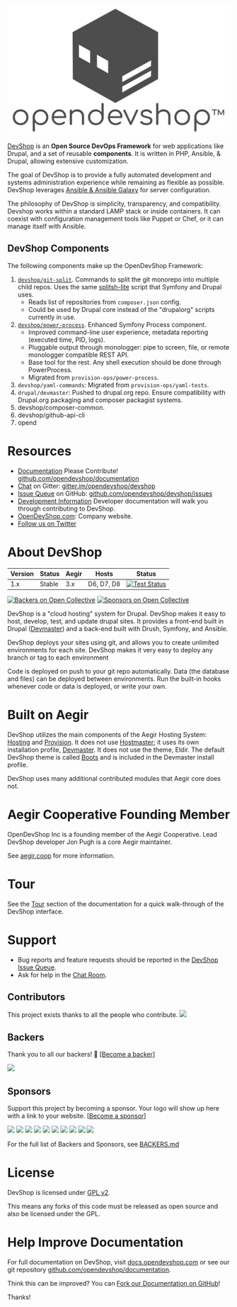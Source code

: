 ![DevShop Logo](./assets/logo-new-light-bg.png)

[DevShop][1] is an **Open Source DevOps Framework** for web applications like Drupal, and a 
set of reusable **components**. It is written in PHP, Ansible, & Drupal, allowing extensive customization.

The goal of DevShop is to provide a fully automated development and systems administration 
experience while remaining as flexible as possible. DevShop leverages [Ansible & Ansible Galaxy][2] for server configuration.

The philosophy of DevShop is simplicity, transparency, and compatibility. Devshop 
works within a standard LAMP stack or inside containers. It can coexist with configuration
management tools like Puppet or Chef, or it can manage itself with Ansible.

## DevShop Components

The following components make up the OpenDevShop Framework:

1. [`devshop/git-split`](https://github.com/devshop-packages/git-split). Commands to split the git monorepo into multiple child repos. Uses the same [splitsh-lite]() script that Symfony and Drupal uses.
    - Reads list of repositories from `composer.json` config.
    - Could be used by Drupal core instead of the "drupalorg" scripts currently in use.
3. [`devshop/power-process`](https://github.com/devshop-packages/power-process). Enhanced Symfony Process component.  
    - Improved command-line user experience, metadata reporting (executed time, PID, logs).
    - Pluggable output through monologger: pipe to screen, file, or remote monologger compatible REST API.
    - Base tool for the rest. Any shell execution should be done through PowerProcess.
    - Migrated from `provision-ops/power-process`.
4. `devshop/yaml-commands`: Migrated from `provision-ops/yaml-tests`. 
5. `drupal/devmaster`: Pushed to drupal.org repo. Ensure compatibility with 
        Drupal.org packaging and composer packagist systems. 
5. devshop/composer-common.
6. devshop/github-api-cli
7. opend

# Resources

* [Documentation](http://docs.opendevshop.com) Please Contribute! [github.com/opendevshop/documentation](https://github.com/opendevshop/documentation) 
* [Chat](http://gitter.im/opendevshop/devshop) on Gitter: [gitter.im/opendevshop/devshop](http://gitter.im/opendevshop/devshop)
* [Issue Queue](http://github.com/opendevshop/devshop/issues) on GitHub: [github.com/opendevshop/devshop/issues](http://github.com/opendevshop/devshop/issues)
* [Development Information](http://docs.opendevshop.com/development.html)  Developer documentation will walk you through contributing to DevShop.
* [OpenDevShop.com](http://www.opendevshop.com): Company website.
* [Follow us on Twitter](http://twitter.com/opendevshop)

# About DevShop

Version | Status | Aegir | Hosts      | Status
--------|--------|-------|------------|----------
1.x     | Stable | 3.x   | D6, D7, D8 | [![Test Status](https://github.com/opendevshop/devshop/workflows/Tests/badge.svg)](https://github.com/opendevshop/devshop/actions)


[![Backers on Open Collective](https://opencollective.com/devshop/backers/badge.svg)](#backers)
 [![Sponsors on Open Collective](https://opencollective.com/devshop/sponsors/badge.svg)](#sponsors) 

DevShop is a "cloud hosting" system for Drupal. DevShop makes it easy to host, develop, test, and update drupal sites.  It provides a front-end built in Drupal ([Devmaster](https://github.com/opendevshop/devmaster)) and a back-end built with Drush, Symfony, and Ansible.

DevShop deploys your sites using git, and allows you to create unlimited environments for each site.  DevShop makes it very easy to deploy any branch or tag to each environment

Code is deployed on push to your git repo automatically.  Data (the database and files) can be deployed between environments.  Run the built-in hooks whenever code or data is deployed, or write your own.

# Built on Aegir

DevShop utilizes the main components of the Aegir Hosting System: [Hosting](http://drupal.org/project/hosting) and [Provision](http://drupal.org/project/provision). It does not use [Hostmaster](http://drupal.org/project/hostmaster); it uses its own installation profile, [Devmaster](http://github.com/opendevshop/devmaster).  It does not use the theme, Eldir.  The default DevShop theme is called [Boots](https://github.com/opendevshop/devmaster/tree/7.x-1.x/themes/boots) and is included in the Devmaster install profile.

DevShop uses many additional contributed modules that Aegir core does not.

# Aegir Cooperative Founding Member

OpenDevShop Inc is a founding member of the Aegir Cooperative.  Lead DevShop developer Jon Pugh is a core Aegir maintainer.  

See [aegir.coop](http://aegir.coop) for more information.

# Tour

See the [Tour](http://docs.opendevshop.com/tour.html) section of the documentation for a quick walk-through of the DevShop interface.

# Support

* Bug reports and feature requests should be reported in the [DevShop Issue Queue](https://www.github.com/opendevshop/devshop/issues).
* Ask for help in the [Chat Room](http://gitter.im/opendevshop/devshop).

## Contributors

This project exists thanks to all the people who contribute. 
<a href="https://github.com/opendevshop/devshop/graphs/contributors"><img src="https://opencollective.com/devshop/contributors.svg?width=890&button=false" /></a>


## Backers

Thank you to all our backers! 🙏 [[Become a backer](https://opencollective.com/devshop#backer)]

<a href="https://opencollective.com/devshop#backers" target="_blank"><img src="https://opencollective.com/devshop/backers.svg?width=890"></a>

## Sponsors

Support this project by becoming a sponsor. Your logo will show up here with a link to your website. [[Become a sponsor](https://opencollective.com/devshop#sponsor)]

<a href="https://opencollective.com/devshop/sponsor/0/website" target="_blank"><img src="https://opencollective.com/devshop/sponsor/0/avatar.svg"></a>
<a href="https://opencollective.com/devshop/sponsor/1/website" target="_blank"><img src="https://opencollective.com/devshop/sponsor/1/avatar.svg"></a>
<a href="https://opencollective.com/devshop/sponsor/2/website" target="_blank"><img src="https://opencollective.com/devshop/sponsor/2/avatar.svg"></a>
<a href="https://opencollective.com/devshop/sponsor/3/website" target="_blank"><img src="https://opencollective.com/devshop/sponsor/3/avatar.svg"></a>
<a href="https://opencollective.com/devshop/sponsor/4/website" target="_blank"><img src="https://opencollective.com/devshop/sponsor/4/avatar.svg"></a>
<a href="https://opencollective.com/devshop/sponsor/5/website" target="_blank"><img src="https://opencollective.com/devshop/sponsor/5/avatar.svg"></a>
<a href="https://opencollective.com/devshop/sponsor/6/website" target="_blank"><img src="https://opencollective.com/devshop/sponsor/6/avatar.svg"></a>
<a href="https://opencollective.com/devshop/sponsor/7/website" target="_blank"><img src="https://opencollective.com/devshop/sponsor/7/avatar.svg"></a>
<a href="https://opencollective.com/devshop/sponsor/8/website" target="_blank"><img src="https://opencollective.com/devshop/sponsor/8/avatar.svg"></a>
<a href="https://opencollective.com/devshop/sponsor/9/website" target="_blank"><img src="https://opencollective.com/devshop/sponsor/9/avatar.svg"></a>

For the full list of Backers and Sponsors, see [BACKERS.md](BACKERS.md)


# License

DevShop is licensed under [GPL v2](https://www.gnu.org/licenses/old-licenses/gpl-2.0.txt).

This means any forks of this code must be released as open source and also be licensed under the GPL.

# Help Improve Documentation

For full documentation on DevShop, visit [docs.opendevshop.com](http://docs.opendevshop.com) or see our git repository [github.com/opendevshop/documentation](https://github.com/opendevshop/documentation).

Think this can be improved? You can [Fork our Documentation on GitHub](https://github.com/opendevshop/documentation)!

Thanks!


[1]: https://getdevshop.com
[2]: https://galaxy.ansible.com
[3]: https://github.com/jonpugh/director
